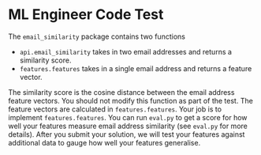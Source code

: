 # ML Engineer Code Test

The `email_similarity` package contains two functions

* `api.email_similarity` takes in two email addresses and returns a similarity score. 
* `features.features` takes in a single email address and returns a feature vector.

The similarity score is the cosine distance between the email address feature vectors. You should not modify this function as part of the test. The feature vectors are calculated in `features.features`. Your job is to implement `features.features`. You can run `eval.py` to get a score for how well your features measure email address similarity (see `eval.py` for more details). After you submit your solution, we will test your features against additional data to gauge how well your features generalise.
